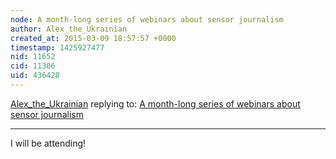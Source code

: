 ```yaml
---
node: A month-long series of webinars about sensor journalism
author: Alex_the_Ukrainian
created_at: 2015-03-09 18:57:57 +0000
timestamp: 1425927477
nid: 11652
cid: 11306
uid: 436428
---
```




[Alex_the_Ukrainian](../profile/Alex_the_Ukrainian) replying to: [A month-long series of webinars about sensor journalism](../notes/Willie/03-03-2015/sensor-journalism-series)

----
I will be attending!